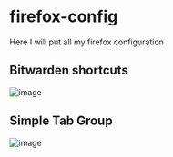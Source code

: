 # firefox-config

Here I will put all my firefox configuration


## Bitwarden shortcuts

![image](https://user-images.githubusercontent.com/37461446/229364540-25cc1f9e-fb20-40f8-93e6-c2192569bcc1.png)


## Simple Tab Group

![image](https://user-images.githubusercontent.com/37461446/229364665-651cb8b0-1086-4a80-9d42-5587184bea66.png)
